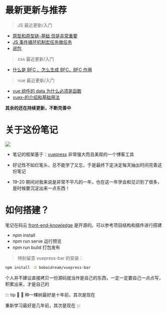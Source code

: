 # 最新更新与推荐

> JS 最近更新/入门

- [原型和原型链-基础,但是非常重要](./02.JavaScript/原型和原型链.html)
- [JS 事件循环机制宏任务微任务](./02.JavaScript/JS事件循环机制宏任务微任务.html)
- [闭包](./02.JavaScript/闭包.html)

> css 最近更新/入门

- [什么是 BFC 、怎么生成 BFC、BFC 作用](./03.CSS/什么是BFC怎么生成BFCBFC作用.html)

> vue 最近更新/入门

- [vue 组件的 data 为什么必须是函数](./05.Vue/vue组件的data为什么必须是函数.html)
- [vuex-的介绍和基础用法](./05.Vue/vuex的介绍.html)

**其余的还在持续更新，不断完善中**

# 关于这份笔记

![](https://gitee.com/Jioho/img/raw/master/knowledge/logo/20200606180101.png)

- 笔记的框架基于：[vuepress](https://vuepress.vuejs.org/zh/guide/) 非常强大而且美观的一个博客工具

- 好记性不如烂笔头，总不能学了又忘，于是最终下定决定每天抽出时间完善这份笔记

- 19-20 期间对我来说是非常不平凡的一年，也在这一年学会和见识到了很多，是时候要沉淀出来一点东西！

# 如何搭建？

笔记在码云 [front-end-knowledge](https://gitee.com/Jioho/front-end-knowledge) 是开源的。可以参考项目结构和插件进行搭建

- npm install
- npm run serve 运行预览
- npm run build 打包发布

> 特别留意 vuepress-bar 的安装：

```sh
npm install -D boboidream/vuepress-bar
```

个人并不建议直接拷贝一份源码就当作是自己的东西，一定一定要自己一点点写，积累出来，才是自己的

::: tip 🌳 📓
种一棵树最好是十年前，其次是现在

重新学习最好是几年前，其次是现在
:::
